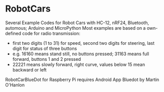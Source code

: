 # RobotCars
Several Example Codes for Robot Cars with HC-12, nRF24, Bluetooth, automous; Arduino and MicroPython
Most examples are based on a own-defined code for radio transmission:
- first two digits (1 to 31) for speed, second two digits for steering, last digit for status of three buttons
- e.g. 16160 means stand still, no buttons pressed; 31163 means full forward, buttons 1 and 2 pressed
- 22221 means slowly forward, right curve, values below 15 mean backward or left

RobotCarBlueDot for Raspberry Pi requires Android App Bluedot by Martin O'Hanlon
